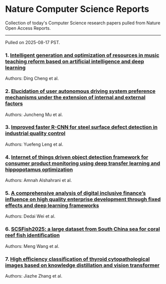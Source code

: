 # Nature Computer Science Reports

Collection of today's Computer Science research papers pulled from Nature Open Access Reports.

---

Pulled on 2025-08-17 PST.

### 1. [Intelligent generation and optimization of resources in music teaching reform based on artificial intelligence and deep learning](https://www.nature.com/articles/s41598-025-16458-8)

Authors: Ding Cheng et al.

### 2. [Elucidation of user autonomous driving system preference mechanisms under the extension of internal and external factors](https://www.nature.com/articles/s41598-025-15442-6)

Authors: Juncheng Mu et al.

### 3. [Improved faster R-CNN for steel surface defect detection in industrial quality control](https://www.nature.com/articles/s41598-025-12740-x)

Authors: Yuefeng Leng et al.

### 4. [Internet of things driven object detection framework for consumer product monitoring using deep transfer learning and hippopotamus optimization](https://www.nature.com/articles/s41598-025-13224-8)

Authors: Amnah Alshahrani et al.

### 5. [A comprehensive analysis of digital inclusive finance’s influence on high quality enterprise development through fixed effects and deep learning frameworks](https://www.nature.com/articles/s41598-025-14610-y)

Authors: Dedai Wei et al.

### 6. [SCSFish2025: a large dataset from South China sea for coral reef fish identification](https://www.nature.com/articles/s41598-025-14785-4)

Authors: Meng Wang et al.

### 7. [High efficiency classification of thyroid cytopathological images based on knowledge distillation and vision transformer](https://www.nature.com/articles/s41598-025-15728-9)

Authors: Jiazhe Zhang et al.

